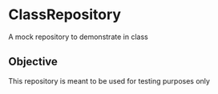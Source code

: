 # ClassRepository
A mock repository to demonstrate in class

## Objective
This repository is meant to be used for testing purposes only